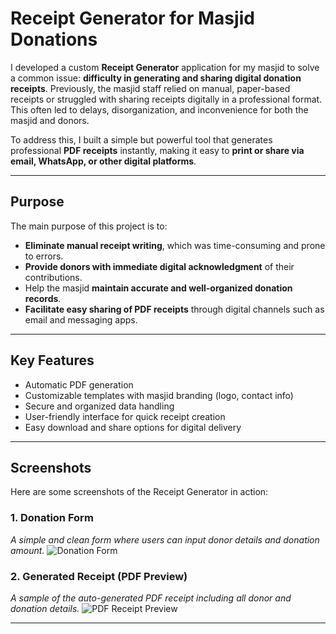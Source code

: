 # Receipt Generator for Masjid Donations

I developed a custom **Receipt Generator** application for my masjid to solve a common issue: **difficulty in generating and sharing digital donation receipts**. Previously, the masjid staff relied on manual, paper-based receipts or struggled with sharing receipts digitally in a professional format. This often led to delays, disorganization, and inconvenience for both the masjid and donors.

To address this, I built a simple but powerful tool that generates professional **PDF receipts** instantly, making it easy to **print or share via email, WhatsApp, or other digital platforms**.

---

## Purpose

The main purpose of this project is to:

- **Eliminate manual receipt writing**, which was time-consuming and prone to errors.
- **Provide donors with immediate digital acknowledgment** of their contributions.
- Help the masjid **maintain accurate and well-organized donation records**.
- **Facilitate easy sharing of PDF receipts** through digital channels such as email and messaging apps.

---

## Key Features

- Automatic PDF generation
- Customizable templates with masjid branding (logo, contact info)
- Secure and organized data handling
- User-friendly interface for quick receipt creation
- Easy download and share options for digital delivery

---

## Screenshots

Here are some screenshots of the Receipt Generator in action:

### 1. Donation Form
_A simple and clean form where users can input donor details and donation amount._
![Donation Form](path-to-your-screenshot1.png)

### 2. Generated Receipt (PDF Preview)
_A sample of the auto-generated PDF receipt including all donor and donation details._
![PDF Receipt Preview](path-to-your-screenshot2.png)



---


